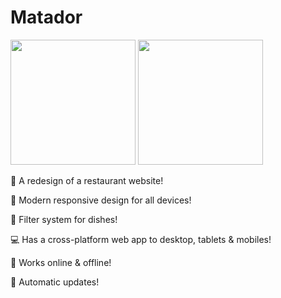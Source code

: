 # Matador

<a href="https://restaurang-matador.netlify.app/"><img src="https://emojipedia.org/static/img/footer/use_in_browser_dark.svg" width="200"/></a> <a href="https://restaurang-matador.netlify.app/#/PWA"><img src="https://i.imgur.com/S0z63M4.png" width="200"/></a>

🍕 A redesign of a restaurant website!

📱 Modern responsive design for all devices!

🍔 Filter system for dishes!

💻 Has a cross-platform web app to desktop, tablets & mobiles!

📶 Works online & offline!

📲 Automatic updates!

